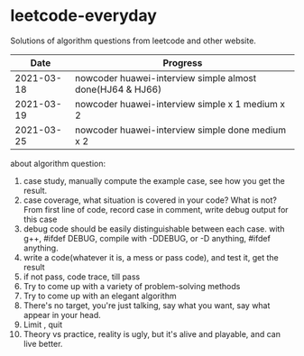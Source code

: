 # leetcode-everyday

Solutions of algorithm questions from leetcode and other website.

| Date | Progress |
| ---- | -------- |
| 2021-03-18 | nowcoder huawei-interview simple almost done(HJ64 & HJ66) |
| 2021-03-19 | nowcoder huawei-interview simple x 1 medium x 2  |
| 2021-03-25 | nowcoder huawei-interview simple done medium x 2 |


about algorithm question:
1. case study, manually compute the example case, see how you get the result.
2. case coverage, what situation is covered in your code? What is not? From first line of code, record case in comment, write debug output for this case
3. debug code should be easily distinguishable between each case. with g++, #ifdef DEBUG, compile with -DDEBUG, or -D anything, #ifdef anything.
4. write a code(whatever it is, a mess or pass code), and test it, get the result
5. if not pass, code trace, till pass
6. Try to come up with a variety of problem-solving methods
7. Try to come up with an elegant algorithm
8. There's no target, you're just talking, say what you want, say what appear in your head.
9. Limit , quit
10. Theory vs practice, reality is ugly, but it's alive and playable, and can live better.